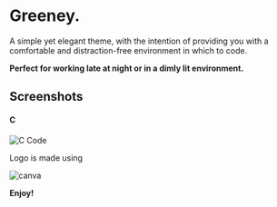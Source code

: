 # **Greeney.** 

A simple yet elegant theme, with the intention of providing you with a comfortable and distraction-free environment in which to code.

**Perfect for working late at night or in a dimly lit environment.**
## Screenshots
#### C
<img src="https://drive.google.com/file/d/1GedLBaFk_mpBuD7qpH2sq89ZL3ZKxsEN/view" alt="C Code">

Logo is made using

<img src="https://img.shields.io/badge/Canva-%2300C4CC.svg?&style=for-the-badge&logo=Canva&logoColor=white" alt="canva">

**Enjoy!**
